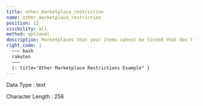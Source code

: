 ```yaml
---
title: other_marketplace_restriction
name: other_marketplace_restriction
position: 12
visibility: all
method: optional
description: Marketplaces that your items cannot be listed that don't fit in the accepted values of `restrict_from_marketplaces` field.
right_code: |
  ~~~ bash
  rakuten
  ~~~
  {: title="Other Marketplace Restrictions Example" }
---
```


Data Type
: text

Character Length
: 256

